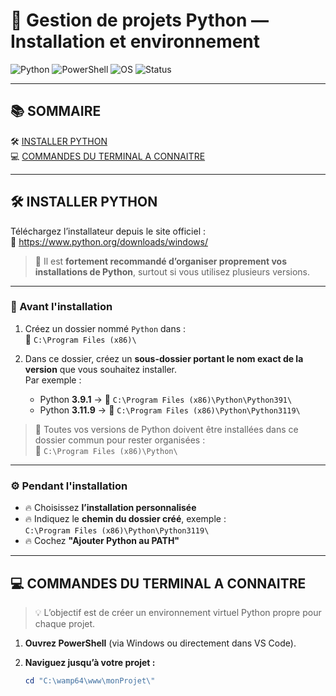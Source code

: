 # 🐍 Gestion de projets Python — Installation et environnement

![Python](https://img.shields.io/badge/Python-3.11.9-blue.svg)
![PowerShell](https://img.shields.io/badge/Shell-PowerShell-blue)
![OS](https://img.shields.io/badge/OS-Windows%2011-lightgrey)
![Status](https://img.shields.io/badge/Status-En%20cours-brightgreen)

---

## 📚 SOMMAIRE

🛠️ [INSTALLER PYTHON](#installer-python)  
💻 [COMMANDES DU TERMINAL A CONNAITRE](#commandes-du-terminal-a-connaitre)

---

## 🛠️ INSTALLER PYTHON

Téléchargez l’installateur depuis le site officiel :  
🔗 https://www.python.org/downloads/windows/

> 📝 Il est **fortement recommandé d’organiser proprement vos installations de Python**, surtout si vous utilisez plusieurs versions.

---

### 📁 Avant l'installation

1. Créez un dossier nommé `Python` dans :  
   📂 `C:\Program Files (x86)\`

2. Dans ce dossier, créez un **sous-dossier portant le nom exact de la version** que vous souhaitez installer.  
   Par exemple :

   - Python **3.9.1** → 📂 `C:\Program Files (x86)\Python\Python391\`
   - Python **3.11.9** → 📂 `C:\Program Files (x86)\Python\Python3119\`

> 🧠 Toutes vos versions de Python doivent être installées dans ce dossier commun pour rester organisées :  
📂 `C:\Program Files (x86)\Python\`

---

### ⚙️ Pendant l'installation

- 🔥 Choisissez **l’installation personnalisée**
- 🔥 Indiquez le **chemin du dossier créé**, exemple :  
  `C:\Program Files (x86)\Python\Python3119\`
- 🔥 Cochez **"Ajouter Python au PATH"**

---

## 💻 COMMANDES DU TERMINAL A CONNAITRE

> 💡 L’objectif est de créer un environnement virtuel Python propre pour chaque projet.

1. **Ouvrez PowerShell** (via Windows ou directement dans VS Code).

2. **Naviguez jusqu’à votre projet :**
   ```powershell
   cd "C:\wamp64\www\monProjet\"
